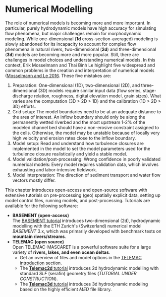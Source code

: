 # Numerical Modelling

The role of numerical models is becoming more and more important. In particular, purely hydrodynamic models have high accuracy for simulating flow phenomena, but major challenges remain for morphodynamic modeling. While one-dimensional (**1d** cross-section-averaged) modeling is slowly abandoned for its incapacity to account for complex flow phenomena in natural rivers, two-dimensional (**2d**) and three-dimensional (**3d**) models are becoming more and more popular. Still, there are challenges in model choices and understanding numerical models. In this context, Erik Mosselmann and Thai Binh Le highlight five widespread and common problems in the creation and interpretation of numerical models ([Mosselmann and Le 2016](https://doi.org/10.1016/j.advwatres.2015.07.025>`). These five mistakes are:

1. Preparation: One-dimensional (1D), two-dimensional (2D), and three-dimensional (3D) models require similar input data (flow series, stage-discharge relation, roughness, digital elevation model, grain sizes). What varies are the computation (3D > 2D > 1D) and the calibration (1D > 2D > 3D) efforts.
2. Grid setup: The model boundaries need to be at an adequate distance to the area of interest. An inflow boundary should only be along the permanently wetted riverbed and the most upstream 1-2% of the modeled channel bed should have a non-erosive constraint assigned to the cells. Otherwise, the model may be unstable because of locally very high velocity and erosion rates close to the inflow boundary.
3. Model setup: Read and understand how turbulence closures are implemented in the model to set the model parameters used for the turbulence closure realistically and yield a stable model.
4. Model validation/post-processing: Wrong confidence in poorly validated numerical models: Every model requires validation data, which involves exhausting and labor-intensive fieldwork.
5. Model interpretation: The direction of sediment transport and water flow vectors mostly differ.

This chapter introduces open-access and open-source software with extensive tutorials on pre-processing (geo) spatially explicit data, setting up model control files, running models, and post-processing. Tutorials are available for the following software:

* **BASEMENT (open-access)**<br>The [BASEMENT tutorial](../numerics/basement.html) introduces two-dimensional (2d), hydrodynamic modelling with the ETH Zurich's (Switzerland) numerical model *BASEMENT* 3.x, which was primarily developed with benchmark tests on **mountain rivers/streams**.
* **TELEMAC (open source)**<br>Open TELEMAC-MASCARET is a powerful software suite for a large variety of **rivers, lakes, and even ocean deltas**.
    + Get an overview of files and model options in the [TELEMAC introduction](../numerics/telemac.html) section.
    + The [**Telemac2d** tutorial](../numerics/telemac2d.html) introduces 2d hydrodynamic modelling with standard *SLF* (serafin) geometry files (*TUTORIAL UNDER CONSTRUCTION*).
    + The [**Telemac3d** tutorial](../numerics/telemac3d.html) introduces 3d hydrodynamic modeling based on the highly efficient *MED* file library.
<!--
* OpenFOAM8
-->

